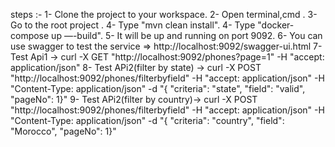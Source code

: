 steps :- 
1- Clone the project to your workspace.
2- Open terminal,cmd .
3- Go to the root project .
4- Type "mvn clean install".
4- Type "docker-compose up —-build".
5- It will be up and running on port 9092.
6- You can use swagger to test the service => http://localhost:9092/swagger-ui.html
7- Test Api1 -> curl -X GET "http://localhost:9092/phones?page=1" -H "accept: application/json"
8- Test APi2(filter by state) -> curl -X POST "http://localhost:9092/phones/filterbyfield" -H "accept: application/json" -H "Content-Type: application/json" -d "{ \"criteria\": \"state\", \"field\": \"valid\", \"pageNo\": 1}"
9- Test APi2(filter by country)-> curl -X POST "http://localhost:9092/phones/filterbyfield" -H "accept: application/json" -H "Content-Type: application/json" -d "{ \"criteria\": \"country\", \"field\": \"Morocco\", \"pageNo\": 1}"